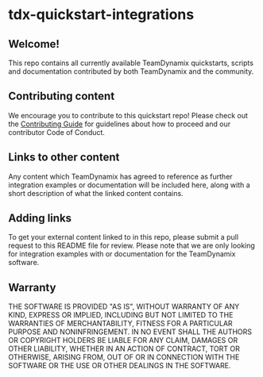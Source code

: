 # tdx-quickstart-integrations

## Welcome! ##

This repo contains all currently available TeamDynamix quickstarts, scripts and documentation contributed by both TeamDynamix and the community.

## Contributing content

We encourage you to contribute to this quickstart repo! Please check out the [Contributing Guide](../master/CONTRIBUTING.md) for guidelines about how to proceed and our contributor Code of Conduct.

## Links to other content ##

Any content which TeamDynamix has agreed to reference as further integration examples or documentation will be included here, along with a short description of what the linked content contains.

## Adding links

To get your external content linked to in this repo, please submit a pull request to this README file for review. Please note that we are only looking for integration examples with or documentation for the TeamDynamix software.

## Warranty ##

THE SOFTWARE IS PROVIDED "AS IS", WITHOUT WARRANTY OF ANY KIND, EXPRESS OR IMPLIED, INCLUDING BUT NOT LIMITED TO THE WARRANTIES OF MERCHANTABILITY, FITNESS FOR A PARTICULAR PURPOSE AND NONINFRINGEMENT. IN NO EVENT SHALL THE AUTHORS OR COPYRIGHT HOLDERS BE LIABLE FOR ANY CLAIM, DAMAGES OR OTHER LIABILITY, WHETHER IN AN ACTION OF CONTRACT, TORT OR OTHERWISE, ARISING FROM, OUT OF OR IN CONNECTION WITH THE SOFTWARE OR THE USE OR OTHER DEALINGS IN THE SOFTWARE.
